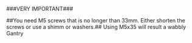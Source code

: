 ###VERY IMPORTANT###

##You need M5 screws that is no longer than 33mm. Either shorten the screws or use a shimm or washers.##
Using M5x35 will result a wabbly Gantry
